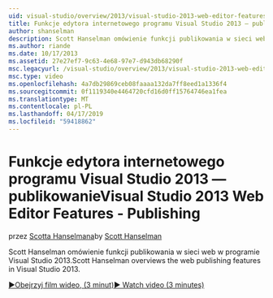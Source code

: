 ```yaml
---
uid: visual-studio/overview/2013/visual-studio-2013-web-editor-features-publishing
title: Funkcje edytora internetowego programu Visual Studio 2013 — publikowanie | Dokumentacja firmy Microsoft
author: shanselman
description: Scott Hanselman omówienie funkcji publikowania w sieci web w programie Visual Studio 2013.
ms.author: riande
ms.date: 10/17/2013
ms.assetid: 27e27ef7-9c63-4e68-97e7-d943db68290f
msc.legacyurl: /visual-studio/overview/2013/visual-studio-2013-web-editor-features-publishing
msc.type: video
ms.openlocfilehash: 4a7db29869ceb08faaaa132da7ff8eed1a1336f4
ms.sourcegitcommit: 0f1119340e4464720cfd16d0ff15764746ea1fea
ms.translationtype: MT
ms.contentlocale: pl-PL
ms.lasthandoff: 04/17/2019
ms.locfileid: "59418862"
---
```

# <a name="visual-studio-2013-web-editor-features---publishing"></a><span data-ttu-id="f04f7-103">Funkcje edytora internetowego programu Visual Studio 2013 — publikowanie</span><span class="sxs-lookup"><span data-stu-id="f04f7-103">Visual Studio 2013 Web Editor Features - Publishing</span></span>

<span data-ttu-id="f04f7-104">przez [Scotta Hanselmana](https://github.com/shanselman)</span><span class="sxs-lookup"><span data-stu-id="f04f7-104">by [Scott Hanselman](https://github.com/shanselman)</span></span>

<span data-ttu-id="f04f7-105">Scott Hanselman omówienie funkcji publikowania w sieci web w programie Visual Studio 2013.</span><span class="sxs-lookup"><span data-stu-id="f04f7-105">Scott Hanselman overviews the web publishing features in Visual Studio 2013.</span></span>

[<span data-ttu-id="f04f7-106">&#9654;Obejrzyj film wideo, (3 minut)</span><span class="sxs-lookup"><span data-stu-id="f04f7-106">&#9654; Watch video (3 minutes)</span></span>](https://channel9.msdn.com/Blogs/ASP-NET-Site-Videos/visual-studio-2013-web-editor-features-publishing)
